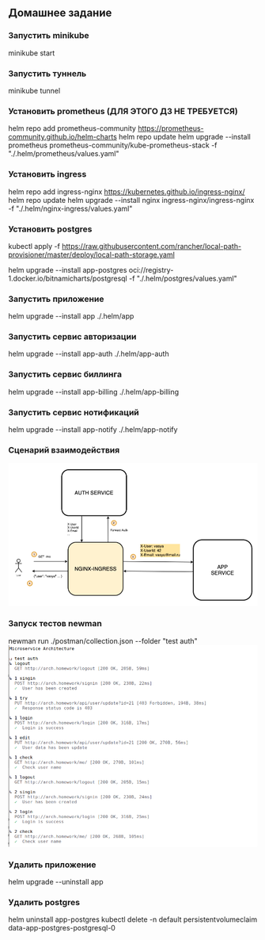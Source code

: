 ## Домашнее задание

### Запустить minikube
minikube start

### Запустить туннель
minikube tunnel

### Установить prometheus (ДЛЯ ЭТОГО ДЗ НЕ ТРЕБУЕТСЯ)
helm repo add prometheus-community https://prometheus-community.github.io/helm-charts
helm repo update
helm upgrade --install prometheus prometheus-community/kube-prometheus-stack -f "./.helm/prometheus/values.yaml"

### Установить ingress
helm repo add ingress-nginx https://kubernetes.github.io/ingress-nginx/
helm repo update
helm upgrade --install nginx ingress-nginx/ingress-nginx -f "./.helm/nginx-ingress/values.yaml"

### Установить postgres
kubectl apply -f https://raw.githubusercontent.com/rancher/local-path-provisioner/master/deploy/local-path-storage.yaml

helm upgrade --install app-postgres oci://registry-1.docker.io/bitnamicharts/postgresql -f  "./.helm/postgres/values.yaml"

### Запустить приложение
helm upgrade --install app ./.helm/app

### Запустить сервис авторизации
helm upgrade --install app-auth ./.helm/app-auth

### Запустить сервис биллинга
helm upgrade --install app-billing ./.helm/app-billing

### Запустить сервис нотификаций
helm upgrade --install app-notify ./.helm/app-notify

### Сценарий взаимодействия
![screen](screenshot/auth-schema.png)

### Запуск тестов newman
newman run ./postman/collection.json --folder "test auth"
![screen](screenshot/lesson-21.png)

### Удалить приложение
helm upgrade --uninstall app

### Удалить postgres
helm uninstall app-postgres
kubectl delete -n default persistentvolumeclaim data-app-postgres-postgresql-0